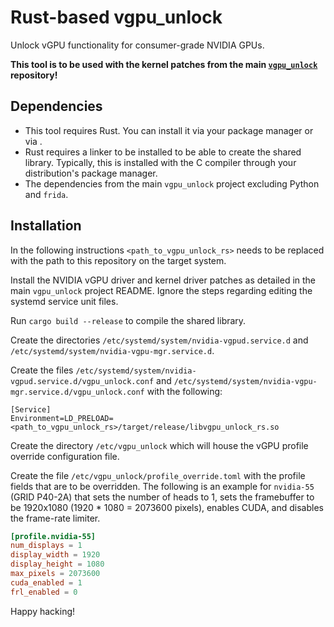 # Rust-based vgpu\_unlock

Unlock vGPU functionality for consumer-grade NVIDIA GPUs.

**This tool is to be used with the kernel patches from the main
[`vgpu_unlock`](https://github.com/DualCoder/vgpu_unlock) repository!**

## Dependencies

* This tool requires Rust. You can install it via your package manager or via
  [](https://rustup.rs).
* Rust requires a linker to be installed to be able to create the shared
  library. Typically, this is installed with the C compiler through your
  distribution's package manager.
* The dependencies from the main `vgpu_unlock` project excluding Python and
  `frida`.

## Installation

In the following instructions `<path_to_vgpu_unlock_rs>` needs to be replaced
with the path to this repository on the target system.

Install the NVIDIA vGPU driver and kernel driver patches as detailed in the
main `vgpu_unlock` project README. Ignore the steps regarding editing the
systemd service unit files.

Run `cargo build --release` to compile the shared library.

Create the directories `/etc/systemd/system/nvidia-vgpud.service.d` and
`/etc/systemd/system/nvidia-vgpu-mgr.service.d`.

Create the files `/etc/systemd/system/nvidia-vgpud.service.d/vgpu_unlock.conf`
and `/etc/systemd/system/nvidia-vgpu-mgr.service.d/vgpu_unlock.conf`
with the following:
```
[Service]
Environment=LD_PRELOAD=<path_to_vgpu_unlock_rs>/target/release/libvgpu_unlock_rs.so
```

Create the directory `/etc/vgpu_unlock` which will house the vGPU profile
override configuration file.

Create the file `/etc/vgpu_unlock/profile_override.toml` with the profile
fields that are to be overridden. The following is an example for `nvidia-55`
(GRID P40-2A) that sets the number of heads to 1, sets the framebuffer to be
1920x1080 (1920 * 1080 = 2073600 pixels), enables CUDA, and disables the
frame-rate limiter.

```toml
[profile.nvidia-55]
num_displays = 1
display_width = 1920
display_height = 1080
max_pixels = 2073600
cuda_enabled = 1
frl_enabled = 0
```

Happy hacking!
